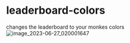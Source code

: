 # leaderboard-colors
changes the leaderboard to your monkes colors
![image_2023-06-27_020001647](https://github.com/FURY909/leaderboard-colors/assets/86896895/3f2c1a9c-2196-4553-94b7-ad8f9fc01146)
